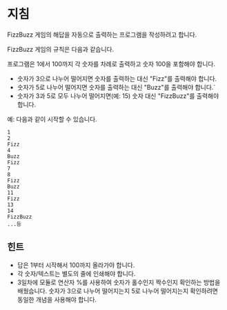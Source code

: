 # 지침
FizzBuzz 게임의 해답을 자동으로 출력하는 프로그램을 작성하려고 합니다.

FizzBuzz 게임의 규칙은 다음과 같습니다.

프로그램은 1에서 100까지 각 숫자를 차례로 출력하고 숫자 100을 포함해야 합니다.

* 숫자가 3으로 나누어 떨어지면 숫자를 출력하는 대신 "Fizz"를 출력해야 합니다.
* 숫자가 5로 나누어 떨어지면 숫자를 출력하는 대신 "Buzz"를 출력해야 합니다.`
* 숫자가 3과 5로 모두 나누어 떨어지면(예: 15) 숫자 대신 "FizzBuzz"를 출력해야 합니다.

예: 다음과 같이 시작할 수 있습니다.
```
1
2
Fizz
4
Buzz
Fizz
7
8
Fizz
Buzz
11
Fizz
13
14
FizzBuzz
...등
```

## 힌트
* 답은 1부터 시작해서 100까지 올라가야 합니다.
* 각 숫자/텍스트는 별도의 줄에 인쇄해야 합니다.
* 3일차에 모듈로 연산자 %를 사용하여 숫자가 홀수인지 짝수인지 확인하는 방법을 배웠습니다. 숫자가 3으로 나누어 떨어지는지 5로 나누어 떨어지는지 확인하려면 동일한 개념을 사용해야 합니다.